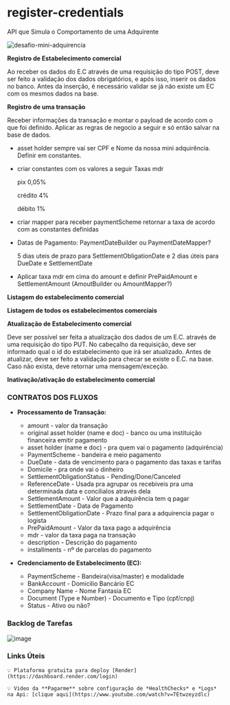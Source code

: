 # register-credentials

API que Simula o Comportamento de uma Adquirente

![desafio-mini-adquirencia](https://github.com/raissaqueiroz/register-credentials/assets/48663408/a564d9b0-afed-435f-9bd7-088708244a24)

**Registro de Estabelecimento comercial**

Ao receber os dados do E.C através de uma requisição do tipo POST, deve ser feito a validação dos dados obrigatórios, e após isso, inserir os dados no banco. Antes da inserção, é necessário validar se já não existe um EC com os mesmos dados na base.

**Registro de uma transação**

Receber informações da transação e montar o payload de acordo com o que foi definido. Aplicar as regras de negocio a seguir e só então salvar na base de dados.

- asset holder sempre vai ser CPF e Nome da nossa mini adquirência. Definir em constantes.
- criar constantes com os valores a seguir Taxas mdr
    
    pix 0,05%
    
    crédito 4%
    
    débito 1%
    
- criar mapper para receber paymentScheme retornar a taxa de acordo com as constantes definidas
- Datas de Pagamento: PaymentDateBuilder ou PaymentDateMapper?
    
    5 dias uteis de prazo para SettlementObligationDate e 2 dias úteis para DueDate e SettlementDate
    
- Aplicar taxa mdr em cima do amount e definir PrePaidAmount e SettlementAmount (AmoutBuilder ou AmountMapper?)

**Listagem do estabelecimento comercial**

**Listagem de todos os estabelecimentos comerciais**

**Atualização de Estabelecimento comercial**

Deve ser possível ser feita a atualização dos dados de um E.C. através de uma requisição do tipo PUT. No cabeçalho da requisição, deve ser informado qual o id do estabelecimento que irá ser atualizado. Antes de atualizar, deve ser feito a validação para checar se existe o E.C. na base. Caso não exista, deve retornar uma mensagem/exceção.

**Inativação/ativação do estabelecimento comercial**

### CONTRATOS DOS FLUXOS

- **Processamento de Transação:**
    - amount - valor da transação
    - original asset holder (name e doc) - banco ou uma instituição financeira emitir pagamento
    - asset holder (name e doc) - pra quem vai o pagamento (adquirência)
    - PaymentScheme - bandeira e meio pagamento
    - DueDate - data de vencimento para o pagamento das taxas e tarifas
    - Domicile - pra onde vai o dinheiro
    - SettlementObligationStatus - Pending/Done/Canceled
    - ReferenceDate - Usada pra agrupar os recebiveis pra uma determinada data e concilialos através dela
    - SettlementAmount - Valor que a adquirência tem q pagar
    - SettlementDate - Data de Pagamento
    - SettlementObligationDate - Prazo final para a adquirencia pagar o logista
    - PrePaidAmount - Valor da taxa pago a adquirência
    - mdr - valor da taxa paga na transação
    - description - Descrição do pagamento
    - installments - nº de parcelas do pagamento

- **Credenciamento de Estabelecimento (EC):**
    - PaymentScheme - Bandeira(visa/master) e modalidade
    - BankAccount - Domicilio Bancário EC
    - Company Name - Nome Fantasia EC
    - Document (Type e Number) - Documento e Tipo (cpf/cnpj)
    - Status - Ativo ou não?

### Backlog de Tarefas
![image](https://github.com/raissaqueiroz/register-credentials/assets/48663408/470f911f-e242-4acf-8ae2-3e28fb1e9969)

### Links Úteis
```
💡 Plataforma gratuita para deploy [Render](https://dashboard.render.com/login)
```
```
💡 Video da **Pagarme** sobre configuração de *HealthChecks* e *Logs* na Api: [clique aqui](https://www.youtube.com/watch?v=TEtwzeyzdlc)
```
